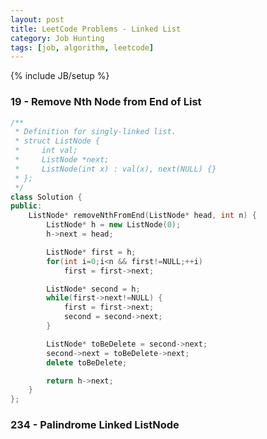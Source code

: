 ```yaml
---
layout: post
title: LeetCode Problems - Linked List
category: Job Hunting
tags: [job, algorithm, leetcode]
---
```

{% include JB/setup %}

### 19 - Remove Nth Node from End of List

```c++
/**
 * Definition for singly-linked list.
 * struct ListNode {
 *     int val;
 *     ListNode *next;
 *     ListNode(int x) : val(x), next(NULL) {}
 * };
 */
class Solution {
public:
    ListNode* removeNthFromEnd(ListNode* head, int n) {
        ListNode* h = new ListNode(0);
        h->next = head;

        ListNode* first = h;
        for(int i=0;i<n && first!=NULL;++i)
            first = first->next;

        ListNode* second = h;
        while(first->next!=NULL) {
            first = first->next;
            second = second->next;
        }

        ListNode* toBeDelete = second->next;
        second->next = toBeDelete->next;
        delete toBeDelete;

        return h->next;
    }
};
```

### 234 - Palindrome Linked ListNode

```c++
```
